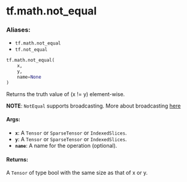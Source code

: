 <div itemscope itemtype="http://developers.google.com/ReferenceObject">
<meta itemprop="name" content="tf.math.not_equal" />
<meta itemprop="path" content="Stable" />
</div>

# tf.math.not_equal

### Aliases:

* `tf.math.not_equal`
* `tf.not_equal`

``` python
tf.math.not_equal(
    x,
    y,
    name=None
)
```

Returns the truth value of (x != y) element-wise.

**NOTE**: `NotEqual` supports broadcasting. More about broadcasting [here](
https://docs.scipy.org/doc/numpy-1.13.0/user/basics.broadcasting.html)

#### Args:

* <b>`x`</b>: A `Tensor` or `SparseTensor` or `IndexedSlices`.
* <b>`y`</b>: A `Tensor` or `SparseTensor` or `IndexedSlices`.
* <b>`name`</b>: A name for the operation (optional).


#### Returns:

A `Tensor` of type bool with the same size as that of x or y.